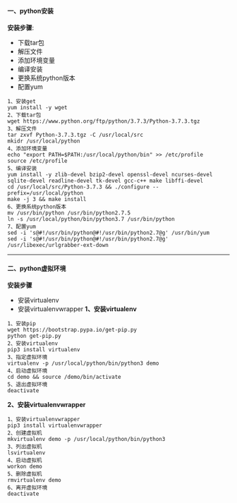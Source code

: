 #### 一、python安装
**安装步骤**:
- 下载tar包
- 解压文件
- 添加环境变量
- 编译安装
- 更换系统python版本
- 配置yum
```shell
1、安装get
yum install -y wget
2、下载tar包
wget https://www.python.org/ftp/python/3.7.3/Python-3.7.3.tgz
3、解压文件
tar zxvf Python-3.7.3.tgz -C /usr/local/src
mkidr /usr/local/python
4、添加环境变量
echo "export PATH=$PATH:/usr/local/python/bin" >> /etc/profile
source /etc/profile
5、编译安装
yum install -y zlib-devel bzip2-devel openssl-devel ncurses-devel sqlite-devel readline-devel tk-devel gcc-c++ make libffi-devel
cd /usr/local/src/Python-3.7.3 && ./configure --prefix=/usr/local/python
make -j 3 && make install
6、更换系统python版本
mv /usr/bin/python /usr/bin/python2.7.5
ln -s /usr/local/python/bin/python3.7 /usr/bin/python
7、配置yum
sed -i 's@#!/usr/bin/python@#!/usr/bin/python2.7@g' /usr/bin/yum
sed -i 's@#!/usr/bin/python@#!/usr/bin/python2.7@g' /usr/libexec/urlgrabber-ext-down
```
------
#### 二、python虚拟环境
**安装步骤**
- 安装virtualenv
- 安装virtualenvwrapper
**1、安装virtualenv**
```shell
1、安装pip
wget https://bootstrap.pypa.io/get-pip.py
python get-pip.py
2、安装virtualenv
pip3 install virtualenv
3、指定虚拟环境
virtualenv -p /usr/local/python/bin/python3 demo
4、启动虚拟环境
cd demo && source /demo/bin/activate
5、退出虚拟环境
deactivate
```
**2、安装virtualenvwrapper**
```shell
1、安装virtualenvwrapper
pip3 install virtualenvwrapper
2、创建虚拟机
mkvirtualenv demo -p /usr/local/python/bin/python3
3、列出虚拟机
lsvirtualenv
4、启动虚拟机
workon demo
5、删除虚拟机
rmvirtualenv demo
6、离开虚拟环境
deactivate
```
